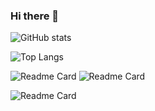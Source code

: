 ### Hi there 👋

![GitHub stats](https://github-readme-stats.vercel.app/api?username=LuciferLordKing&show_icons=true&langs_count=10&theme=jolly)

![Top Langs](https://github-readme-stats.vercel.app/api/top-langs/?username=LuciferLordKing&layout=compact&theme=algolia)

![Readme Card](https://github-readme-stats.vercel.app/api/pin/?username=LuciferLordKing&repo=instagram-image-downloader&theme=cobalt)
![Readme Card](https://github-readme-stats.vercel.app/api/pin/?username=LuciferLordKing&repo=simple-database-viewer&theme=cobalt)

![Readme Card](https://github-readme-stats.vercel.app/api/pin/?username=LuciferLordKing&repo=my-first-webpage&theme=cobalt)

<!--
**LuciferLordKing/LuciferLordKing** is a ✨ _special_ ✨ repository because its `README.md` (this file) appears on your GitHub profile.

Here are some ideas to get you started:

- 🔭 I’m currently working on ...
- 🌱 I’m currently learning ...
- 👯 I’m looking to collaborate on ...
- 🤔 I’m looking for help with ...
- 💬 Ask me about ...
- 📫 How to reach me: ...
- 😄 Pronouns: ...
- ⚡ Fun fact: ...
-->
